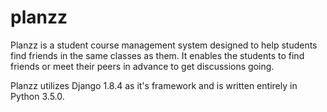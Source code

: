 # planzz

Planzz is a student course management system designed to help students find friends in the same classes as them. It enables the students to find friends or meet their peers in advance to get discussions going.

Planzz utilizes Django 1.8.4 as it's framework and is written entirely in Python 3.5.0. 
